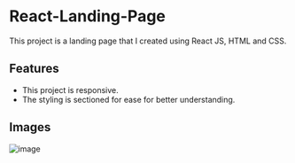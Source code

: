 # React-Landing-Page
This project is a landing page that I created using React JS, HTML and CSS.

## Features
- This project is responsive.
- The styling is sectioned for ease for better understanding.
## Images
![image](https://user-images.githubusercontent.com/88720646/183303212-bd6d7472-56b9-494d-a5ff-74be249933f9.png)
